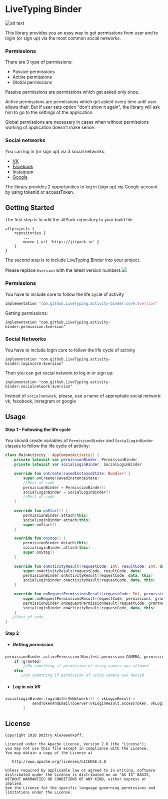 # LiveTyping Binder

![alt text](https://2016.gdg-siberia.com/img/partners/livetyping.png)

This library provides you an easy way to get permissions from user and to login (or sign up) via the most common social networks.

### Permissions 

There are 3 type of permissions:
* Passive permissions 
* Active permissions
* Global permissions

Passive permissions are permissions which get asked only once.

Active permissions are permissions which get asked every time until user allows their. But if user sets option "don't show it again", the library will ask him to go to the settings of the application.

Global permissions are necessary in cases when without permissions working of application doesn't make sense.

### Social networks
You can log in (or sign up) via 3 social networks:
* [VK](http://vk.com)
* [Facebook](https://facebook.com/)
* [Instagram](http://instagram.com)
* [Google](http://google.com)

The library provides 2 opportunities to log in (sign up)  via Google account by using tokenId or accessToken.


## Getting Started
The first step is to add the JitPack repository to your build file
```Gradle
allprojects {
	repositories {
		...
		maven { url 'https://jitpack.io' }
	}
}
```

The second step is to include LiveTyping Binder into your project. 

Please replace ```$version``` with the latest version numbers  [![](https://jitpack.io/v/LiveTyping/activity-binder.svg)](https://jitpack.io/#LiveTyping/activity-binder)


### Permissions 
You have to include core to follow the life cycle of activity
```gradle
implementation "com.github.LiveTyping.activity-binder:core:$version"
```
Getting permissions:
```
implementation "com.github.LiveTyping.activity-binder:permission:$version"
```

### Social Networks
You have to include login core to follow the life cycle of activity
```
implementation "com.github.LiveTyping.activity-binder:logincore:$version"
```
Then you can get social network to log in or sign up:
```
implementation "com.github.LiveTyping.activity-binder:socialnetwork:$version"
```
Instead of ```socialnetwork```, please, use a name of approptiate social network: vk, facebook, instagram or google

## Usage

#### Step 1 - Following the life cycle
You should create variables of ```PermissionBinder``` and ```SocialLoginBinder``` classes to follow the life cycle of activity:
```Kotlin
class MainActivity : AppCompatActivity() {
    private lateinit var permissionBinder: PermissionBinder
    private lateinit var socialLoginBinder: SocialLoginBinder

    override fun onCreate(savedInstanceState: Bundle?) {
        super.onCreate(savedInstanceState)
        //Rest of code
        permissionBinder = PermissionBinder()
        socialLoginBinder = SocialLoginBinder()        
        //Rest of code
    }
    
    override fun onStart() {
        permissionBinder.attach(this)
        socialLoginBinder.attach(this)
        super.onStart()
    }

    override fun onStop() {
        permissionBinder.detach(this)
        socialLoginBinder.attach(this)
        super.onStop()
    }
    
    override fun onActivityResult(requestCode: Int, resultCode: Int, data: Intent?) {
        super.onActivityResult(requestCode, resultCode, data)
        permissionBinder.onActivityResult(requestCode, data, this)
        socialLoginBinder.onActivityResult(requestCode, data, this)
    }

    override fun onRequestPermissionsResult(requestCode: Int, permissions: Array<out String>, grantResults: IntArray) {
        super.onRequestPermissionsResult(requestCode, permissions, grantResults)
        permissionBinder.onRequestPermissionResult(requestCode, grantResults)
        socialLoginBinder.onActivityResult(requestCode, data, this)
    }
   //Rest of code 
}
``` 
#### Step 2
* ##### Getting permission
```Kotlin
permissionBinder.activePermission(Manifest.permission.CAMERA, permissionMessage){ granted->
    if (granted)
        //Do something if permission of using camera was allowed
    else
       //Do something if permission of using camera was denied
```

* ##### Log in via VK
```Kotlin
socialLoginBinder.loginWith(VkNetwork()) { vkLoginResult->
            sendTokenAndEmailToServer(vkLoginResult.accessToken, vkLoginResult.email) }
        }
```
## License
```
Copyright 2018 Dmitry Alexeeenkoff.

Licensed under the Apache License, Version 2.0 (the "License");
you may not use this file except in compliance with the License.
You may obtain a copy of the License at

   http://www.apache.org/licenses/LICENSE-2.0

Unless required by applicable law or agreed to in writing, software
distributed under the License is distributed on an "AS IS" BASIS,
WITHOUT WARRANTIES OR CONDITIONS OF ANY KIND, either express or implied.
See the License for the specific language governing permissions and
limitations under the License.
```
